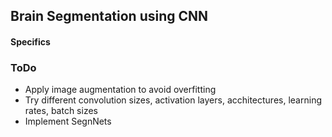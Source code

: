 ## Brain Segmentation using CNN


#### Specifics


### ToDo
* Apply image augmentation to avoid overfitting
* Try different convolution sizes, activation layers, acchitectures, learning rates, batch sizes
* Implement SegnNets
